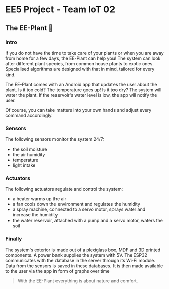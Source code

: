 # EE5 Project - Team IoT 02
## The EE-Plant 🌱

### Intro
If you do not have the time to take care of your plants or when you are away from home for a few days, the EE-Plant can help you! The system can look after different plant species, from common house plants to exotic ones. Specialised algorithms are designed with that in mind, tailored for every kind.

The EE-Plant comes with an Android app that updates the user about the plant. Is it too cold? The temperature goes up! Is it too dry? The system will water the plant. If the reservoir's water level is low, the app will notify the user.

Of course, you can take matters into your own hands and adjust every command accordingly.

### Sensors
The following sensors monitor the system 24/7:

- the soil moisture
- the air humidity
- temperature
- light intake

### Actuators
The following actuators regulate and control the system:

- a heater warms up the air
- a fan cools down the environment and regulates the humidity
- a spray machine, connected to a servo motor, sprays water and increase the humidity
- the water reservoir, attached with a pump and a servo motor, waters the soil

### Finally
The system's exterior is made out of a plexiglass box, MDF and 3D printed components. A power bank supplies the system with 5V. The ESP32 communicates with the database in the server through its Wi-Fi module. Data from the sensors is saved in these databases. It is then made available to the user via the app in form of graphs over time

> With the EE-Plant everything is about nature and comfort.
